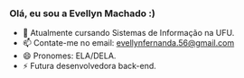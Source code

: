 ### Olá, eu sou a Evellyn Machado :)


- 🌱 Atualmente cursando Sistemas de Informação na UFU.
- 📫 Contate-me no email: evellynfernanda.56@gmail.com
- 😄 Pronomes: ELA/DELA.
- ⚡ Futura desenvolvedora back-end.
